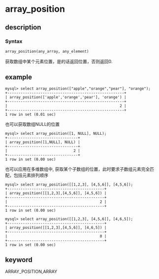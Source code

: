 # array_position

## description

### Syntax

```Haskell
array_position(any_array, any_element)
```

获取数组中某个元素位置，是的话返回位置，否则返回0.

## example

```plain text
mysql> select array_position(["apple","orange","pear"], "orange");
+-----------------------------------------------------+
| array_position(['apple','orange','pear'], 'orange') |
+-----------------------------------------------------+
|                                                   2 |
+-----------------------------------------------------+
1 row in set (0.01 sec)
```

也可以获取数组NULL的位置

```plain text
mysql> select array_position([1, NULL], NULL);
+--------------------------------+
| array_position([1,NULL], NULL) |
+--------------------------------+
|                              2 |
+--------------------------------+
1 row in set (0.00 sec)
```

也可以应用在多维数组中, 获取某个子数组的位置，此时要求子数组元素完全匹配，包括元素排列顺序

```plain text
mysql> select array_position([[1,2,3], [4,5,6]], [4,5,6]);
+--------------------------------------------+
| array_position([[1,2,3],[4,5,6]], [4,5,6]) |
+--------------------------------------------+
|                                          2 |
+--------------------------------------------+
1 row in set (0.00 sec)

mysql> select array_position([[1,2,3], [4,5,6]], [4,6,5]);
+--------------------------------------------+
| array_position([[1,2,3],[4,5,6]], [4,6,5]) |
+--------------------------------------------+
|                                          0 |
+--------------------------------------------+
1 row in set (0.00 sec)
```

## keyword

ARRAY_POSITION,ARRAY
